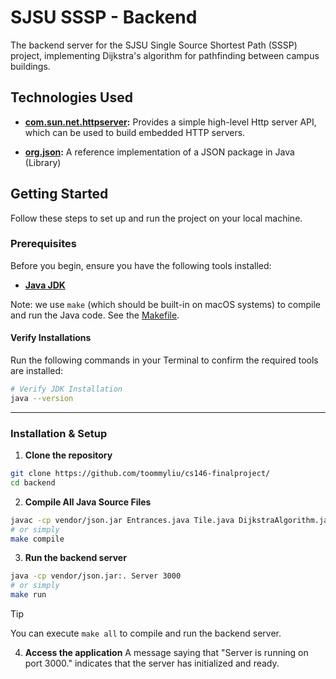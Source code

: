 # SJSU SSSP - Backend

The backend server for the SJSU Single Source Shortest Path (SSSP) project, implementing Dijkstra's algorithm for pathfinding between campus buildings.

## Technologies Used
- **[com.sun.net.httpserver](https://docs.oracle.com/javase/8/docs/jre/api/net/httpserver/spec/com/sun/net/httpserver/package-summary.html):** Provides a simple high-level Http server API, which can be used to build embedded HTTP servers.

- **[org.json](https://github.com/stleary/JSON-java):** A reference implementation of a JSON package in Java (Library)

## Getting Started

Follow these steps to set up and run the project on your local machine.

### Prerequisites

Before you begin, ensure you have the following tools installed:

- **[Java JDK](https://www.oracle.com/java/technologies/downloads/)**

Note: we use `make` (which should be built-in on macOS systems) to compile and run the Java code. See the [Makefile](./Makefile).

#### Verify Installations

Run the following commands in your Terminal to confirm the required tools are installed:

```bash
# Verify JDK Installation
java --version
```
---

### Installation & Setup

1. **Clone the repository**
```bash
git clone https://github.com/toommyliu/cs146-finalproject/
cd backend
```

2. **Compile All Java Source Files**
```bash
javac -cp vendor/json.jar Entrances.java Tile.java DijkstraAlgorithm.java Grid.java Server.java
# or simply
make compile
```

3. **Run the backend server**
```bash
java -cp vendor/json.jar:. Server 3000
# or simply
make run
```

> [!TIP]
> You can execute `make all` to compile and run the backend server.

4. **Access the application**
  A message saying that "Server is running on port 3000." indicates that the server has initialized and ready.
